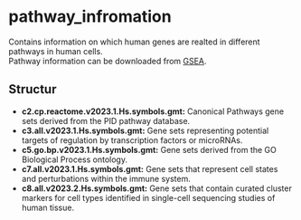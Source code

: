 # pathway_infromation
Contains information on which human genes are realted in different pathways in human cells.
<br>
Pathway information can be downloaded from [GSEA](https://www.gsea-msigdb.org/gsea/msigdb/human/collections.jsp).

## Structur
- **c2.cp.reactome.v2023.1.Hs.symbols.gmt:** Canonical Pathways gene sets derived from the PID pathway database.
- **c3.all.v2023.1.Hs.symbols.gmt:** Gene sets representing potential targets of regulation by transcription factors or microRNAs.
- **c5.go.bp.v2023.1.Hs.symbols.gmt:** Gene sets derived from the GO Biological Process ontology.
- **c7.all.v2023.1.Hs.symbols.gmt:** Gene sets that represent cell states and perturbations within the immune system.
- **c8.all.v2023.2.Hs.symbols.gmt:** Gene sets that contain curated cluster markers for cell types identified in single-cell sequencing studies of human tissue.
